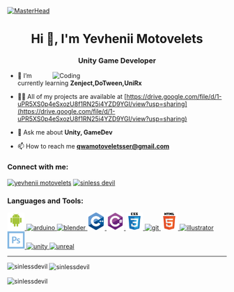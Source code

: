 [![MasterHead](https://mir-s3-cdn-cf.behance.net/project_modules/1400/b2534e121940413.61add7ea63eef.png)](https://rishavchanda.io)
<h1 align="center">Hi 👋, I'm Yevhenii Motovelets</h1>
<h3 align="center">Unity Game Developer</h3>
<img align="right" alt="Coding" width="400" src="https://media.tenor.com/h64Tu1zJGoUAAAAd/red-demon.gif">

- 🌱 I’m currently learning **Zenject,DoTween,UniRx**

- 👨‍💻 All of my projects are available at [https://drive.google.com/file/d/1-uPR5XS0p4eSxozU8f1RN25i4YZD9YGI/view?usp=sharing](https://drive.google.com/file/d/1-uPR5XS0p4eSxozU8f1RN25i4YZD9YGI/view?usp=sharing)

- 💬 Ask me about **Unity, GameDev**

- 📫 How to reach me **qwamotoveletsser@gmail.com**

<h3 align="left">Connect with me:</h3>
<p align="left">
<a href="https://www.linkedin.com/in/yevhenii-motovelets-bab819175/" target="blank"><img align="center" src="https://raw.githubusercontent.com/rahuldkjain/github-profile-readme-generator/master/src/images/icons/Social/linked-in-alt.svg" alt="yevhenii motovelets" height="30" width="40" /></a>
<a href="https://www.youtube.com/channel/UCPGsXOJnR9H2lR79aB3bb4Q" target="blank"><img align="center" src="https://raw.githubusercontent.com/rahuldkjain/github-profile-readme-generator/master/src/images/icons/Social/youtube.svg" alt="sinless devil" height="30" width="40" /></a>
</p>

<h3 align="left">Languages and Tools:</h3>
<p align="left"> <a href="https://developer.android.com" target="_blank" rel="noreferrer"> <img src="https://raw.githubusercontent.com/devicons/devicon/master/icons/android/android-original-wordmark.svg" alt="android" width="40" height="40"/> </a> <a href="https://www.arduino.cc/" target="_blank" rel="noreferrer"> <img src="https://cdn.worldvectorlogo.com/logos/arduino-1.svg" alt="arduino" width="40" height="40"/> </a> <a href="https://www.blender.org/" target="_blank" rel="noreferrer"> <img src="https://download.blender.org/branding/community/blender_community_badge_white.svg" alt="blender" width="40" height="40"/> </a> <a href="https://www.w3schools.com/cpp/" target="_blank" rel="noreferrer"> <img src="https://raw.githubusercontent.com/devicons/devicon/master/icons/cplusplus/cplusplus-original.svg" alt="cplusplus" width="40" height="40"/> </a> <a href="https://www.w3schools.com/cs/" target="_blank" rel="noreferrer"> <img src="https://raw.githubusercontent.com/devicons/devicon/master/icons/csharp/csharp-original.svg" alt="csharp" width="40" height="40"/> </a> <a href="https://www.w3schools.com/css/" target="_blank" rel="noreferrer"> <img src="https://raw.githubusercontent.com/devicons/devicon/master/icons/css3/css3-original-wordmark.svg" alt="css3" width="40" height="40"/> </a> <a href="https://git-scm.com/" target="_blank" rel="noreferrer"> <img src="https://www.vectorlogo.zone/logos/git-scm/git-scm-icon.svg" alt="git" width="40" height="40"/> </a> <a href="https://www.w3.org/html/" target="_blank" rel="noreferrer"> <img src="https://raw.githubusercontent.com/devicons/devicon/master/icons/html5/html5-original-wordmark.svg" alt="html5" width="40" height="40"/> </a> <a href="https://www.adobe.com/in/products/illustrator.html" target="_blank" rel="noreferrer"> <img src="https://www.vectorlogo.zone/logos/adobe_illustrator/adobe_illustrator-icon.svg" alt="illustrator" width="40" height="40"/> </a> <a href="https://www.photoshop.com/en" target="_blank" rel="noreferrer"> <img src="https://raw.githubusercontent.com/devicons/devicon/master/icons/photoshop/photoshop-line.svg" alt="photoshop" width="40" height="40"/> </a> <a href="https://unity.com/" target="_blank" rel="noreferrer"> <img src="https://www.vectorlogo.zone/logos/unity3d/unity3d-icon.svg" alt="unity" width="40" height="40"/> </a> <a href="https://unrealengine.com/" target="_blank" rel="noreferrer"> <img src="https://raw.githubusercontent.com/kenangundogan/fontisto/036b7eca71aab1bef8e6a0518f7329f13ed62f6b/icons/svg/brand/unreal-engine.svg" alt="unreal" width="40" height="40"/> </a> </p>

---

<p><img align="left" src="https://github-readme-stats.vercel.app/api/top-langs?username=sinlessdevil&show_icons=true&locale=en&layout=compact" alt="sinlessdevil" /></p>

<p>&nbsp;<img align="center" src="https://github-readme-stats.vercel.app/api?username=sinlessdevil&show_icons=true&locale=en" alt="sinlessdevil" /></p>

<p><img align="center" src="https://github-readme-streak-stats.herokuapp.com/?user=sinlessdevil&" alt="sinlessdevil" /></p>
